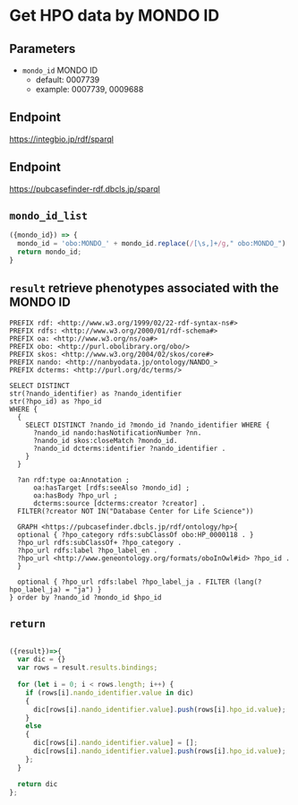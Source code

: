 # Get HPO data by MONDO ID

## Parameters

* `mondo_id` MONDO ID
  * default: 0007739
  * example: 0007739, 0009688

## Endpoint

https://integbio.jp/rdf/sparql

## Endpoint

https://pubcasefinder-rdf.dbcls.jp/sparql

## `mondo_id_list`
```javascript
({mondo_id}) => {
  mondo_id = 'obo:MONDO_' + mondo_id.replace(/[\s,]+/g," obo:MONDO_")
  return mondo_id;
}
```

## `result` retrieve phenotypes associated with the MONDO ID

```sparql
PREFIX rdf: <http://www.w3.org/1999/02/22-rdf-syntax-ns#>
PREFIX rdfs: <http://www.w3.org/2000/01/rdf-schema#>
PREFIX oa: <http://www.w3.org/ns/oa#>
PREFIX obo: <http://purl.obolibrary.org/obo/>
PREFIX skos: <http://www.w3.org/2004/02/skos/core#>
PREFIX nando: <http://nanbyodata.jp/ontology/NANDO_>
PREFIX dcterms: <http://purl.org/dc/terms/>

SELECT DISTINCT
str(?nando_identifier) as ?nando_identifier
str(?hpo_id) as ?hpo_id
WHERE { 
  {
    SELECT DISTINCT ?nando_id ?mondo_id ?nando_identifier WHERE { 
      ?nando_id nando:hasNotificationNumber ?nn.
      ?nando_id skos:closeMatch ?mondo_id.
      ?nando_id dcterms:identifier ?nando_identifier .
    }
  }
  
  ?an rdf:type oa:Annotation ;
      oa:hasTarget [rdfs:seeAlso ?mondo_id] ;
      oa:hasBody ?hpo_url ;
      dcterms:source [dcterms:creator ?creator] .
  FILTER(?creator NOT IN("Database Center for Life Science"))
    
  GRAPH <https://pubcasefinder.dbcls.jp/rdf/ontology/hp>{
  optional { ?hpo_category rdfs:subClassOf obo:HP_0000118 . }
  ?hpo_url rdfs:subClassOf+ ?hpo_category .
  ?hpo_url rdfs:label ?hpo_label_en .
  ?hpo_url <http://www.geneontology.org/formats/oboInOwl#id> ?hpo_id .
  }
    
  optional { ?hpo_url rdfs:label ?hpo_label_ja . FILTER (lang(?hpo_label_ja) = "ja") }
} order by ?nando_id ?mondo_id $hpo_id
```

## `return`
```javascript

({result})=>{ 
  var dic = {}
  var rows = result.results.bindings;
  
  for (let i = 0; i < rows.length; i++) {
    if (rows[i].nando_identifier.value in dic)
    {
      dic[rows[i].nando_identifier.value].push(rows[i].hpo_id.value);
    }
    else
    {
      dic[rows[i].nando_identifier.value] = [];
      dic[rows[i].nando_identifier.value].push(rows[i].hpo_id.value);
    };
  }

  return dic
};





